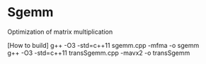 # Sgemm
Optimization of matrix multiplication

[How to build]
	g++ -O3 -std=c++11 sgemm.cpp -mfma -o sgemm   
	g++ -O3 -std=c++11 transSgemm.cpp -mavx2 -o transSgemm
